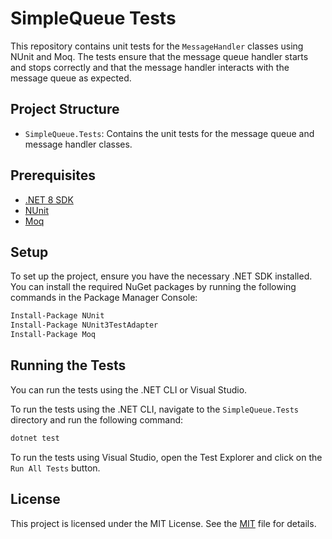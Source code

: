 ﻿# SimpleQueue Tests

This repository contains unit tests for the `MessageHandler` classes using NUnit and Moq. The tests ensure that the message queue handler starts and stops correctly and that the message handler interacts with the message queue as expected.

## Project Structure

- `SimpleQueue.Tests`: Contains the unit tests for the message queue and message handler classes.

## Prerequisites

- [.NET 8 SDK](https://dotnet.microsoft.com/download/dotnet/8.0)
- [NUnit](https://nunit.org/)
- [Moq](https://github.com/moq/moq4)

## Setup

To set up the project, ensure you have the necessary .NET SDK installed. You can install the required NuGet packages by running the following commands in the Package Manager Console:

```sh
Install-Package NUnit
Install-Package NUnit3TestAdapter
Install-Package Moq
```

## Running the Tests
You can run the tests using the .NET CLI or Visual Studio.

To run the tests using the .NET CLI, navigate to the `SimpleQueue.Tests` directory and run the following command:

```sh
dotnet test
```

To run the tests using Visual Studio, open the Test Explorer and click on the `Run All Tests` button.

## License
This project is licensed under the MIT License. See the [MIT](https://choosealicense.com/licenses/mit/) file for details.


